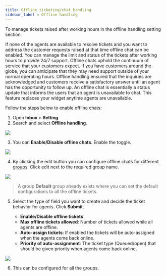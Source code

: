 ```yaml
---
title: Offline ticketing/chat handling
sidebar_label : Offline handling
---
```


To manage tickets raised after working hours in the offline handling setting section. 

If none of the agents are available to resolve tickets and you want to address the customer requests raised at that time offline chat can be enabled. You can manage the limit and status of the tickets after working hours to provide 24/7 support.
Offline chats uphold the continuum of service that your customers expect. If you have customers around the globe, you can anticipate that they may need support outside of your normal operating hours. Offline handling ensured that the inquiries are acknowledged and customers receive a satisfactory answer until an agent has the opportunity to follow up.
An offline chat is essentially a status update that informs the users that an agent is unavailable to chat. This feature replaces your widget anytime agents are unavailable.


Follow the steps below to enable offline chats: 

1. Open **Inbox** > **Setting**. 
2. Search and select **Offline handling**. 

![](https://i.imgur.com/7LPvaD4.jpg)

3. You can **Enable/Disable offline chats**. Enable the toggle. 

![](https://i.imgur.com/AbEmZ4V.png)

4. By clicking the edit button you can configure offline chats for different [groups](https://docs.yellow.ai/docs/platform_concepts/inbox/inbox-settings/team/groups). Click edit next to the required group name. 

![](https://i.imgur.com/70A4ZQQ.png)

> A group **Default** group already exists where you can set the default configurations to all the offline tickets. 


5. Select the type of field you want to create and decide the ticket behavior for agents. Click **Submit**.

    - **Enable/Disable offline tickets**
    - **Max offline tickets allowed**: Number of tickets allowed while all agents are offline.
    - **Auto-assign tickets**: If enabled the tickets will be auto-assigned when the agents come back online.
    - **Priority of auto-assignment**: The ticket type (Queued/open) that should be given priority when agents come back online. 

![](https://i.imgur.com/YD24jSA.png)


6. This can be configured for all the groups. 





